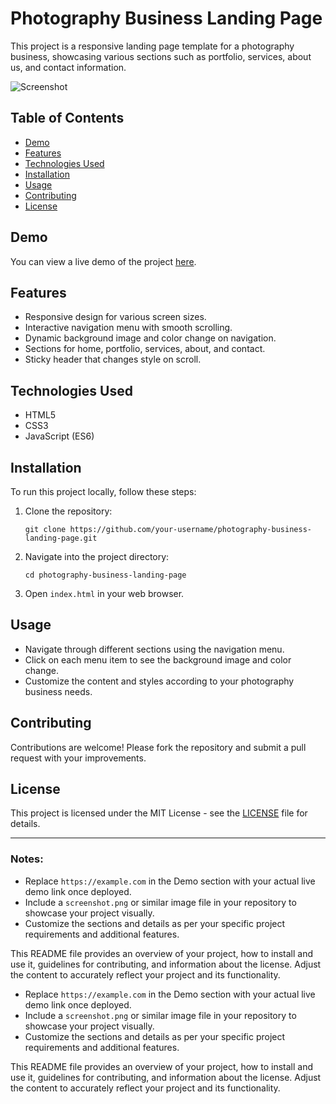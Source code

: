 Photography Business Landing Page
=================================

This project is a responsive landing page template for a photography business, showcasing various sections such as portfolio, services, about us, and contact information.

![Screenshot](screenshot.png)

Table of Contents
-----------------

*   [Demo](#demo)
*   [Features](#features)
*   [Technologies Used](#technologies-used)
*   [Installation](#installation)
*   [Usage](#usage)
*   [Contributing](#contributing)
*   [License](#license)

Demo
----

You can view a live demo of the project [here](https://example.com).

Features
--------

*   Responsive design for various screen sizes.
*   Interactive navigation menu with smooth scrolling.
*   Dynamic background image and color change on navigation.
*   Sections for home, portfolio, services, about, and contact.
*   Sticky header that changes style on scroll.

Technologies Used
-----------------

*   HTML5
*   CSS3
*   JavaScript (ES6)

Installation
------------

To run this project locally, follow these steps:

1.  Clone the repository:
    
    ```
    git clone https://github.com/your-username/photography-business-landing-page.git
    ```
    
2.  Navigate into the project directory:
    
    ```
    cd photography-business-landing-page
    ```
    
3.  Open `index.html` in your web browser.
    

Usage
-----

*   Navigate through different sections using the navigation menu.
*   Click on each menu item to see the background image and color change.
*   Customize the content and styles according to your photography business needs.

Contributing
------------

Contributions are welcome! Please fork the repository and submit a pull request with your improvements.

License
-------

This project is licensed under the MIT License - see the [LICENSE](LICENSE) file for details.

* * *

### Notes:

*   Replace `https://example.com` in the Demo section with your actual live demo link once deployed.
*   Include a `screenshot.png` or similar image file in your repository to showcase your project visually.
*   Customize the sections and details as per your specific project requirements and additional features.

This README file provides an overview of your project, how to install and use it, guidelines for contributing, and information about the license. Adjust the content to accurately reflect your project and its functionality.
<ul>
<li>Replace <code>https://example.com</code> in the Demo section with your actual live demo link once deployed.</li>
<li>Include a <code>screenshot.png</code> or similar image file in your repository to showcase your project visually.</li>
<li>Customize the sections and details as per your specific project requirements and additional features.</li>
</ul>
<p>This README file provides an overview of your project, how to install and use it, guidelines for contributing, and information about the license. Adjust the content to accurately reflect your project and its functionality.</p>
</div>
